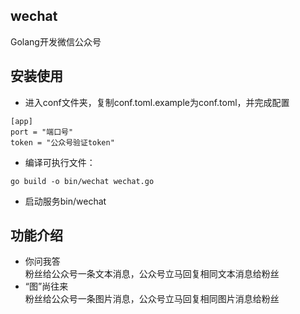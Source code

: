 ## wechat
Golang开发微信公众号

## 安装使用
- 进入conf文件夹，复制conf.toml.example为conf.toml，并完成配置
```
[app]
port = "端口号"
token = "公众号验证token"
```
- 编译可执行文件：
```
go build -o bin/wechat wechat.go
```
- 启动服务bin/wechat

## 功能介绍
- 你问我答  
粉丝给公众号一条文本消息，公众号立马回复相同文本消息给粉丝
- “图”尚往来  
粉丝给公众号一条图片消息，公众号立马回复相同图片消息给粉丝